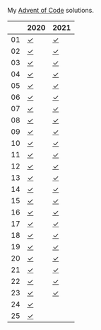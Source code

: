 My [Advent of Code](https://adventofcode.com) solutions.

|    | 2020      |  2021      |
| -  | -         | -          |
| 01 | [✓][2001] | [✓][2101]  |
| 02 | [✓][2002] | [✓][2102]  |
| 03 | [✓][2003] | [✓][2103]  |
| 04 | [✓][2004] | [✓][2104]  |
| 05 | [✓][2005] | [✓][2105]  |
| 06 | [✓][2006] | [✓][2106]  |
| 07 | [✓][2007] | [✓][2107]  |
| 08 | [✓][2008] | [✓][2108]  |
| 09 | [✓][2009] | [✓][2109]  |
| 10 | [✓][2010] | [✓][2110]  |
| 11 | [✓][2011] | [✓][2111]  |
| 12 | [✓][2012] | [✓][2112]  |
| 13 | [✓][2013] | [✓][2113]  |
| 14 | [✓][2014] | [✓][2114]  |
| 15 | [✓][2015] | [✓][2115]  |
| 16 | [✓][2016] | [✓][2116]  |
| 17 | [✓][2017] | [✓][2117]  |
| 18 | [✓][2018] | [✓][2118]  |
| 19 | [✓][2019] | [✓][2119]  |
| 20 | [✓][2020] | [✓][2120]  |
| 21 | [✓][2021] | [✓][2121]  |
| 22 | [✓][2022] | [✓][2122]  |
| 23 | [✓][2023] | [✓][2123]  |
| 24 | [✓][2024] |    |
| 25 | [✓][2025] |    |


[2001]: https://github.com/odaniels/advent-of-code/blob/main/2020/01/__main__.py
[2002]: https://github.com/odaniels/advent-of-code/blob/main/2020/02/__main__.py
[2003]: https://github.com/odaniels/advent-of-code/blob/main/2020/03/__main__.py
[2004]: https://github.com/odaniels/advent-of-code/blob/main/2020/04/__main__.py
[2005]: https://github.com/odaniels/advent-of-code/blob/main/2020/05/__main__.py
[2006]: https://github.com/odaniels/advent-of-code/blob/main/2020/06/__main__.py
[2007]: https://github.com/odaniels/advent-of-code/blob/main/2020/07/__main__.py
[2008]: https://github.com/odaniels/advent-of-code/blob/main/2020/08/__main__.py
[2009]: https://github.com/odaniels/advent-of-code/blob/main/2020/09/__main__.py
[2010]: https://github.com/odaniels/advent-of-code/blob/main/2020/10/__main__.py
[2011]: https://github.com/odaniels/advent-of-code/blob/main/2020/11/__main__.py
[2012]: https://github.com/odaniels/advent-of-code/blob/main/2020/12/__main__.py
[2013]: https://github.com/odaniels/advent-of-code/blob/main/2020/13/__main__.py
[2014]: https://github.com/odaniels/advent-of-code/blob/main/2020/14/__main__.py
[2015]: https://github.com/odaniels/advent-of-code/blob/main/2020/15/__main__.py
[2016]: https://github.com/odaniels/advent-of-code/blob/main/2020/16/__main__.py
[2017]: https://github.com/odaniels/advent-of-code/blob/main/2020/17/__main__.py
[2018]: https://github.com/odaniels/advent-of-code/blob/main/2020/18/__main__.py
[2019]: https://github.com/odaniels/advent-of-code/blob/main/2020/19/__main__.py
[2020]: https://github.com/odaniels/advent-of-code/blob/main/2020/20/__main__.py
[2021]: https://github.com/odaniels/advent-of-code/blob/main/2020/21/__main__.py
[2022]: https://github.com/odaniels/advent-of-code/blob/main/2020/22/__main__.py
[2023]: https://github.com/odaniels/advent-of-code/blob/main/2020/23/__main__.py
[2024]: https://github.com/odaniels/advent-of-code/blob/main/2020/24/__main__.py
[2025]: https://github.com/odaniels/advent-of-code/blob/main/2020/25/__main__.py

[2101]: https://github.com/odaniels/advent-of-code/blob/main/2021/day01/main.py
[2102]: https://github.com/odaniels/advent-of-code/blob/main/2021/day02/main.py
[2103]: https://github.com/odaniels/advent-of-code/blob/main/2021/day03/main.py
[2104]: https://github.com/odaniels/advent-of-code/blob/main/2021/day04/main.py
[2105]: https://github.com/odaniels/advent-of-code/blob/main/2021/day05/main.py
[2106]: https://github.com/odaniels/advent-of-code/blob/main/2021/day06/main.py
[2107]: https://github.com/odaniels/advent-of-code/blob/main/2021/day07/main.py
[2108]: https://github.com/odaniels/advent-of-code/blob/main/2021/day08/main.py
[2109]: https://github.com/odaniels/advent-of-code/blob/main/2021/day09/main.py
[2110]: https://github.com/odaniels/advent-of-code/blob/main/2021/day10/main.py
[2111]: https://github.com/odaniels/advent-of-code/blob/main/2021/day11/main.py
[2112]: https://github.com/odaniels/advent-of-code/blob/main/2021/day12/main.py
[2113]: https://github.com/odaniels/advent-of-code/blob/main/2021/day13/main.py
[2114]: https://github.com/odaniels/advent-of-code/blob/main/2021/day14/main.py
[2115]: https://github.com/odaniels/advent-of-code/blob/main/2021/day15/main.py
[2116]: https://github.com/odaniels/advent-of-code/blob/main/2021/day16/main.py
[2117]: https://github.com/odaniels/advent-of-code/blob/main/2021/day17/main.py
[2118]: https://github.com/odaniels/advent-of-code/blob/main/2021/day18/main.py
[2119]: https://github.com/odaniels/advent-of-code/blob/main/2021/day19/main.py
[2120]: https://github.com/odaniels/advent-of-code/blob/main/2021/day20/main.py
[2121]: https://github.com/odaniels/advent-of-code/blob/main/2021/day21/main.py
[2122]: https://github.com/odaniels/advent-of-code/blob/main/2021/day22/main.py
[2123]: https://github.com/odaniels/advent-of-code/blob/main/2021/day23/main.py
[2124]: https://github.com/odaniels/advent-of-code/blob/main/2021/day24/main.py
[2125]: https://github.com/odaniels/advent-of-code/blob/main/2021/day25/main.py